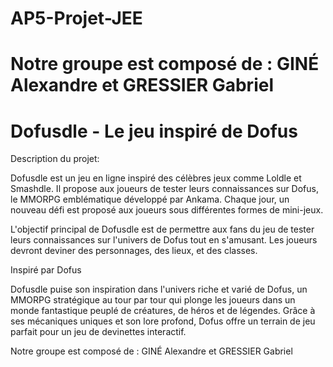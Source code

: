 # AP5-Projet-JEE
# Notre groupe est composé de : GINÉ Alexandre et GRESSIER Gabriel
# Dofusdle - Le jeu inspiré de Dofus
Description du projet:

Dofusdle est un jeu en ligne inspiré des célèbres jeux comme Loldle et Smashdle.
Il propose aux joueurs de tester leurs connaissances sur Dofus, le MMORPG emblématique développé par Ankama.
Chaque jour, un nouveau défi est proposé aux joueurs sous différentes formes de mini-jeux.

L'objectif principal de Dofusdle est de permettre aux fans du jeu de tester leurs connaissances sur l'univers de Dofus tout en s'amusant.
Les joueurs devront deviner des personnages, des lieux, et des classes.

Inspiré par Dofus

Dofusdle puise son inspiration dans l'univers riche et varié de Dofus, un MMORPG stratégique au tour par tour qui plonge les joueurs dans un monde fantastique peuplé de créatures, de héros et de légendes.
Grâce à ses mécaniques uniques et son lore profond, Dofus offre un terrain de jeu parfait pour un jeu de devinettes interactif.

Notre groupe est composé de : GINÉ Alexandre et GRESSIER Gabriel